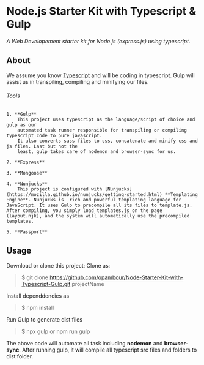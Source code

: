 # Node.js Starter Kit with Typescript & Gulp
*A Web Developement starter kit for Node.js (express.js) using typescript.*

## About
We assume you know [Typescript](https://www.typescriptlang.org) and will be coding in typescript. Gulp will assist us in transpiling, compiling and minifying our files.


###### Tools
    1. **Gulp**
        This project uses typescript as the language/script of choice and gulp as our
        automated task runner responsible for transpiling or compiling typescript code to pure javascript.
        It also converts sass files to css, concatenate and minify css and js files. Last but not the
        least, gulp takes care of nodemon and browser-sync for us.

    2. **Express**

    3. **Mongoose**

    4. **Nunjucks**
        This project is configured with [Nunjucks](https://mozilla.github.io/nunjucks/getting-started.html) **Templating Engine**. Nunjucks is  rich and powerful templating language for JavaScript. It uses Gulp to precompile all its files to template.js. After compiling, you simply load templates.js on the page (layout.njk), and the system will automatically use the precompiled templates. 

    5. **Passport**

## Usage
Download or clone this project:
Clone as: 
> $ git clone https://github.com/opambour/Node-Starter-Kit-with-Typescript-Gulp.git projectName

Install dependdencies as
> $ npm install

Run Gulp to generate dist files
> $ npx gulp or npm run gulp

The above code will automate all task including **nodemon** and **browser-sync**. After running gulp, it will compile all typescript src files and folders to dist folder.
